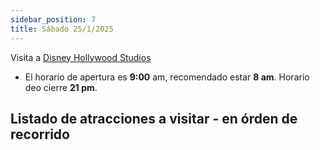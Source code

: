 ```yaml
---
sidebar_position: 7
title: Sábado 25/1/2025
---
```


Visita a [Disney Hollywood Studios](https://www.google.com.ar/maps/place/Hollywood+Studios+Entrance,+Kissimmee,+FL+34747,+EE.+UU./@28.3567646,-81.5553167,16.09z/data=!4m6!3m5!1s0x88dd7f012b9687db:0x9b9c08d083eebe54!8m2!3d28.3573439!4d-81.5512654!16s%2Fg%2F12hpn_958?entry=ttu&g_ep=EgoyMDI1MDEwMS4wIKXMDSoASAFQAw%3D%3D)

- El horario de apertura es **9:00** am, recomendado estar **8 am**. Horario deo cierre **21 pm**.

## Listado de atracciones a visitar - en órden de recorrido